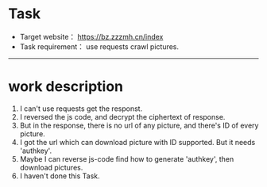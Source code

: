 # Task
* Target website： https://bz.zzzmh.cn/index
* Task requirement： use requests crawl pictures. 
---
# work description
1. I can't use requests get the responst.
2. I reversed the js code, and decrypt the ciphertext of response.
3. But in the response, there is no url of any picture, and there's  ID of every picture.
4. I got the url which can download picture with ID supported. But it needs 'authkey'.
5. Maybe I can reverse js-code find how to generate 'authkey', then download pictures.
6. I haven't done this Task.